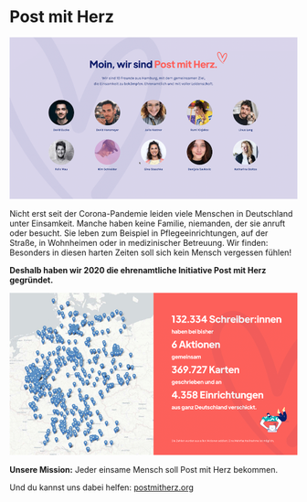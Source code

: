 # Post mit Herz

![Das Post mit Herz Team](pmh_we.png)

Nicht erst seit der Corona-Pandemie leiden viele Menschen in Deutschland unter Einsamkeit. Manche haben keine Familie, niemanden, der sie anruft oder besucht. Sie leben zum Beispiel in Pflegeeinrichtungen, auf der Straße, in Wohnheimen oder in medizinischer Betreuung. Wir finden: Besonders in diesen harten Zeiten soll sich kein Mensch vergessen fühlen!

**Deshalb haben wir 2020 die ehrenamtliche Initiative Post mit Herz gegründet.**

![Post mit Herz Zahlen. 132.334 Schreiber:innen haben bisher bei 6 Aktionen 369.727 Karten geschrieben und an 4.358 Einrichtungen in ganz Deutschland verschickt.](pmh_reach.png)

**Unsere Mission:** Jeder einsame Mensch soll Post mit Herz bekommen.

Und du kannst uns dabei helfen: [postmitherz.org](https://postmitherz.org)